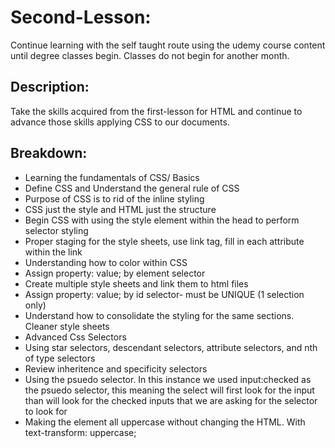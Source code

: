 # Second-Lesson:
Continue learning with the self taught route using the udemy course content until degree classes begin. Classes do not begin for another month. 

## Description:
Take the skills acquired from the first-lesson for HTML and continue to advance those skills applying CSS to our documents.

## Breakdown:

* Learning the fundamentals of CSS/ Basics
* Define CSS and Understand the general rule of CSS
* Purpose of CSS is to rid of the inline styling 
* CSS just the style and HTML just the structure
* Begin CSS with using the style element within the head to perform selector styling
* Proper staging for the style sheets, use link tag, fill in each attribute within the link
* Understanding how to color within CSS
* Assign property: value; by element selector
* Create multiple style sheets and link them to html files
* Assign property: value; by id selector- must be UNIQUE (1 selection only)
* Understand how to consolidate the styling for the same sections. Cleaner style sheets
* Advanced Css Selectors
* Using star selectors, descendant selectors, attribute selectors, and nth of type selectors
* Review inheritence and specificity selectors
* Using the psuedo selector. In this instance we used input:checked as the psuedo selector, this meaning the select will first look for the input than will look for the checked inputs that we are asking for the selector to look for
* Making the element all uppercase without changing the HTML. With text-transform: uppercase; 